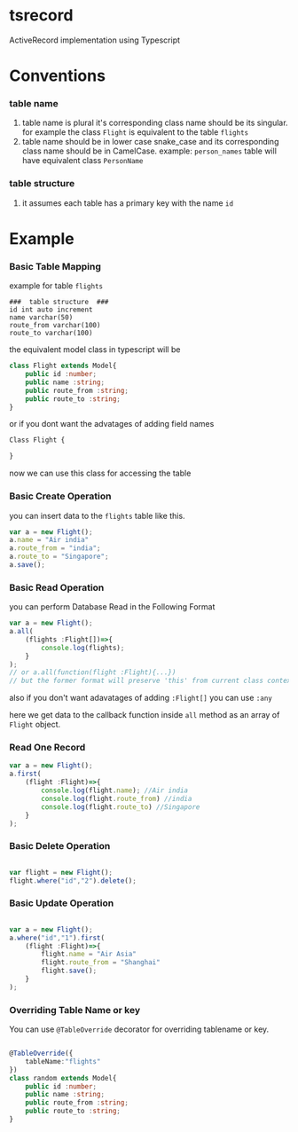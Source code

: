 # tsrecord
ActiveRecord implementation using Typescript

# Conventions
### table name
1. table name is plural it's corresponding class name should be its singular. for example the class `Flight` is equivalent to the table `flights`
2. table name should be in lower case snake_case and its corresponding class name should be in CamelCase. example: `person_names` table will have equivalent class `PersonName`

### table structure
1. it assumes each table has a primary key with the name `id` 

# Example
### Basic Table Mapping
example for table `flights`

    ###  table structure  ###
    id int auto increment
    name varchar(50)
    route_from varchar(100)
    route_to varchar(100)

the equivalent model class in typescript will be

```typescript
class Flight extends Model{
    public id :number;
    public name :string;
    public route_from :string;
    public route_to :string;
}
```

or if you dont want the advatages of adding field names

```typescript
Class Flight {

}

```

now we can use this class for accessing the table

### Basic Create Operation

you can insert data to the `flights` table like this.

```typescript
var a = new Flight();
a.name = "Air india"
a.route_from = "india";
a.route_to = "Singapore";
a.save();
```

### Basic Read Operation

you can perform Database Read in the Following Format

```typescript
var a = new Flight();
a.all(
    (flights :Flight[])=>{
        console.log(flights);
    }
);
// or a.all(function(flight :Flight){...})
// but the former format will preserve 'this' from current class context
```

also if you don't want adavatages of adding `:Flight[]` you can use `:any`

here we get data to the callback function inside `all` method as an array of `Flight` object.

### Read One Record

```typescript
var a = new Flight();
a.first(
    (flight :Flight)=>{
        console.log(flight.name); //Air india
        console.log(flight.route_from) //india
        console.log(flight.route_to) //Singapore
    }
);
```

### Basic Delete Operation

```typescript

var flight = new Flight();
flight.where("id","2").delete();

```


### Basic Update Operation

```typescript

var a = new Flight();
a.where("id","1").first(
    (flight :Flight)=>{
        flight.name = "Air Asia"
        flight.route_from = "Shanghai" 
        flight.save();
    }
);

```

### Overriding Table Name or key

You can use ``@TableOverride`` decorator for overriding tablename or key.

```ts

@TableOverride({
    tableName:"flights"
})
class random extends Model{
    public id :number;
    public name :string;
    public route_from :string;
    public route_to :string;
}

```